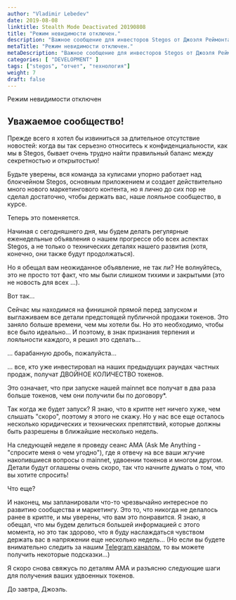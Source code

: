```yaml
---
author: "Vladimir Lebedev"
date: 2019-08-08
linktitle: Stealth Mode Deactivated 20190808
title: "Режим невидимости отключен."
description: "Важное сообщение для инвесторов Stegos от Джоэля Реймонта, руководителя проекта."
metaTitle: "Режим невидимости отключен."
metaDescription: "Важное сообщение для инвесторов Stegos от Джоэля Реймонта, руководителя проекта."
categories: [ "DEVELOPMENT" ]
tags: ["stegos", "отчет", "технология"]
weight: 7
draft: false
---
```


Режим невидимости отключен

## Уважаемое сообщество!

Прежде всего я хотел бы извиниться за длительное отсутствие новостей: когда вы так серьезно относитесь к конфиденциальности, как мы в Stegos, бывает очень трудно найти правильный баланс между секретностью и открытостью!

Будьте уверены, вся команда за кулисами упорно работает над блокчейном Stegos, основным приложением и создает действительно много нового маркетингового контента, но я лично до сих пор не сделал достаточно, чтобы держать вас, наше лояльное сообщество, в курсе.

Теперь это поменяется.

Начиная с сегодняшнего дня, мы будем делать регулярные еженедельные объявления о нашем прогрессе обо всех аспектах Stegos, а не только о технических деталях нашего развития (хотя, конечно, они также будут продолжаться).

Но я обещал вам неожиданное объявление, не так ли? Не волнуйтесь, это не просто тот факт, что мы были слишком тихими и закрытыми (это не новость для всех ...).

Вот так...

Сейчас мы находимся на финишной прямой перед запуском и выглаживаем все детали предстоящей публичной продажи токенов.  Это заняло больше времени, чем мы хотели бы. Но это необходимо, чтобы все было идеально... И поэтому, в знак признания терпения и лояльности каждого, я решил это сделать...

... барабанную дробь, пожалуйста...

... все, кто уже инвестировал на наших предыдущих раундах частных продаж, получат ДВОЙНОЕ КОЛИЧЕСТВО токенов.

Это означает, что при запуске нашей mainnet все получат в два раза больше токенов, чем они получили бы по договору*.

Так когда же будет запуск? Я знаю, что в крипте нет ничего хуже, чем слышать "скоро", поэтому я этого не скажу. Но у нас все еще осталось несколько юридических и технических препятствий, которые должны быть разрешены в ближайшие несколько недель.

На следующей неделе я проведу сеанс AMA (Ask Me Anything - "спросите меня о чем угодно"), где я отвечу на все ваши жгучие накопившиеся вопросы о mainnet, удвоении токенов и многом другом. Детали будут оглашены очень скоро, так что начните думать о том, что вы хотите спросить!

Что еще?

И наконец, мы запланировали что-то чрезвычайно интересное по развитию сообщества и маркетингу. Это то, что никогда не делалось ранее в крипте, и мы уверены, что вам это понравится. Я знаю, я обещал, что мы будем делиться большей информацией с этого момента, но это так здорово, что я буду наслаждаться чувством держать вас в напряжении еще несколько недель... (Но если вы будете внимательно следить за нашим [Telegram каналом](https://stg.to/tgnru), то вы можете получить некоторые подсказки...)

Я скоро снова свяжусь по деталям AMA и разъясню следующие шаги для получения ваших удвоенных токенов.

До завтра,
Джоэль.
